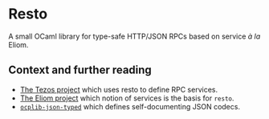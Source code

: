 # Resto

A small OCaml library for type-safe HTTP/JSON RPCs based on service *à la*
Eliom.


## Context and further reading

- [The Tezos project](https://gitlab.com/tezos/tezos) which uses resto to define RPC services.
- [The Eliom project](https://github.com/ocsigen/eliom) which notion of services is the basis for `resto`.
- [`ocplib-json-typed`](https://github.com/OCamlPro/ocplib-json-typed/) which defines self-documenting JSON codecs.
